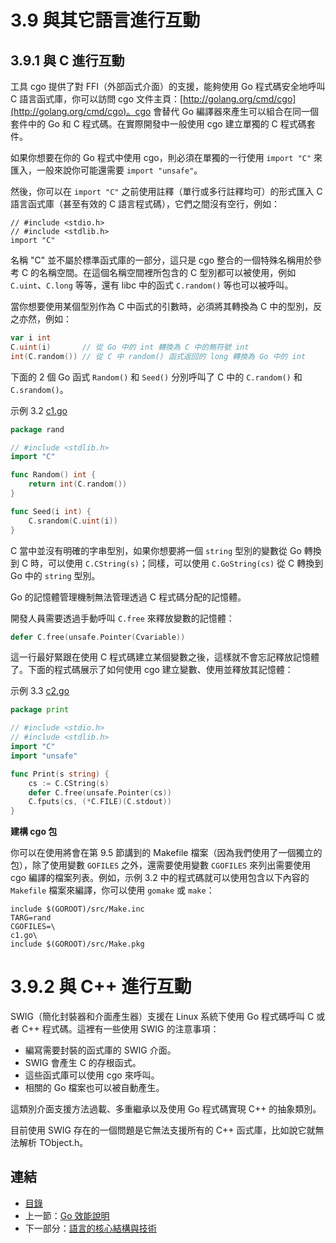 # 3.9 與其它語言進行互動

## 3.9.1 與 C 進行互動

工具 cgo 提供了對 FFI（外部函式介面）的支援，能夠使用 Go 程式碼安全地呼叫 C 語言函式庫，你可以訪問 cgo 文件主頁：[http://golang.org/cmd/cgo](http://golang.org/cmd/cgo)。cgo 會替代 Go 編譯器來產生可以組合在同一個套件中的 Go 和 C 程式碼。在實際開發中一般使用 cgo 建立單獨的 C 程式碼套件。

如果你想要在你的 Go 程式中使用 cgo，則必須在單獨的一行使用 `import "C"` 來匯入，一般來說你可能還需要 `import "unsafe"`。

然後，你可以在 `import "C"` 之前使用註釋（單行或多行註釋均可）的形式匯入 C 語言函式庫（甚至有效的 C 語言程式碼），它們之間沒有空行，例如：

	// #include <stdio.h>
	// #include <stdlib.h>
	import "C"

名稱 "C" 並不屬於標準函式庫的一部分，這只是 cgo 整合的一個特殊名稱用於參考 C 的名稱空間。在這個名稱空間裡所包含的 C 型別都可以被使用，例如 `C.uint`、`C.long` 等等，還有 libc 中的函式 `C.random()` 等也可以被呼叫。

當你想要使用某個型別作為 C 中函式的引數時，必須將其轉換為 C 中的型別，反之亦然，例如：

```go
var i int
C.uint(i) 		// 從 Go 中的 int 轉換為 C 中的無符號 int
int(C.random()) // 從 C 中 random() 函式返回的 long 轉換為 Go 中的 int
```

下面的 2 個 Go 函式 `Random()` 和 `Seed()` 分別呼叫了 C 中的 `C.random()` 和 `C.srandom()`。

示例 3.2 [c1.go](examples/chapter_3/CandGo/c1.go)

```go
package rand

// #include <stdlib.h>
import "C"

func Random() int {
	return int(C.random())
}

func Seed(i int) {
	C.srandom(C.uint(i))
}
```

C 當中並沒有明確的字串型別，如果你想要將一個 `string` 型別的變數從 Go 轉換到 C 時，可以使用 `C.CString(s)`；同樣，可以使用 `C.GoString(cs)` 從 C 轉換到 Go 中的 `string` 型別。

Go 的記憶體管理機制無法管理透過 C 程式碼分配的記憶體。

開發人員需要透過手動呼叫 `C.free` 來釋放變數的記憶體：

```go
defer C.free(unsafe.Pointer(Cvariable))
```

這一行最好緊跟在使用 C 程式碼建立某個變數之後，這樣就不會忘記釋放記憶體了。下面的程式碼展示了如何使用 cgo 建立變數、使用並釋放其記憶體：

示例 3.3 [c2.go](examples/chapter_3/CandGo/c2.go)

```go
package print

// #include <stdio.h>
// #include <stdlib.h>
import "C"
import "unsafe"

func Print(s string) {
	cs := C.CString(s)
	defer C.free(unsafe.Pointer(cs))
	C.fputs(cs, (*C.FILE)(C.stdout))
}
```

**建構 cgo 包**

你可以在使用將會在第 9.5 節講到的 Makefile 檔案（因為我們使用了一個獨立的包），除了使用變數 `GOFILES` 之外，還需要使用變數 `CGOFILES` 來列出需要使用 cgo 編譯的檔案列表。例如，示例 3.2 中的程式碼就可以使用包含以下內容的 `Makefile` 檔案來編譯，你可以使用 `gomake` 或 `make`：

	include $(GOROOT)/src/Make.inc
	TARG=rand
	CGOFILES=\
	c1.go\
	include $(GOROOT)/src/Make.pkg

# 3.9.2 與 C++ 進行互動

SWIG（簡化封裝器和介面產生器）支援在 Linux 系統下使用 Go 程式碼呼叫 C 或者 C++ 程式碼。這裡有一些使用 SWIG 的注意事項：

- 編寫需要封裝的函式庫的 SWIG 介面。
- SWIG 會產生 C 的存根函式。
- 這些函式庫可以使用 cgo 來呼叫。
- 相關的 Go 檔案也可以被自動產生。

這類別介面支援方法過載、多重繼承以及使用 Go 程式碼實現 C++ 的抽象類別。

目前使用 SWIG 存在的一個問題是它無法支援所有的 C++ 函式庫，比如說它就無法解析 TObject.h。

## 連結

- [目錄](directory.md)
- 上一節：[Go 效能說明](03.8.md)
- 下一部分：[語言的核心結構與技術](04.1.md)
